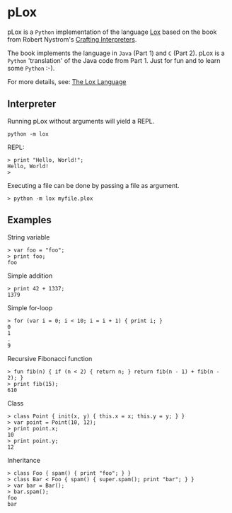 # pLox

pLox is a `Python` implementation of the language [Lox](https://github.com/munificent/craftinginterpreters) based on the book from Robert Nystrom's [Crafting Interpreters](https://www.craftinginterpreters.com/).

The book implements the language in `Java` (Part 1) and `C` (Part 2). pLox is a `Python` 'translation' of the Java code from Part 1. Just for fun and to learn some `Python` :-). 

For more details, see: [The Lox Language](https://www.craftinginterpreters.com/the-lox-language.html)

## Interpreter

Running pLox without arguments will yield a REPL.

``` shell
python -m lox
```

REPL:

``` shell
> print "Hello, World!";
Hello, World!
>
```

Executing a file can be done by passing a file as argument.

``` shell
> python -m lox myfile.plox
```

## Examples

String variable

``` shell
> var foo = "foo";
> print foo;
foo
```

Simple addition

``` shell
> print 42 + 1337;
1379
```

Simple for-loop

``` shell
> for (var i = 0; i < 10; i = i + 1) { print i; }
0
1
.
9
```

Recursive Fibonacci function

``` shell
> fun fib(n) { if (n < 2) { return n; } return fib(n - 1) + fib(n - 2); }
> print fib(15);
610
```

Class

``` shell
> class Point { init(x, y) { this.x = x; this.y = y; } }
> var point = Point(10, 12);
> print point.x;
10
> print point.y;
12
```

Inheritance

``` shell
> class Foo { spam() { print "foo"; } }
> class Bar < Foo { spam() { super.spam(); print "bar"; } }
> var bar = Bar();
> bar.spam();
foo
bar
```